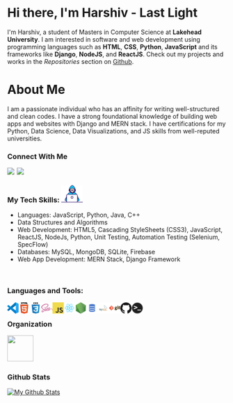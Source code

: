 # Hi there, I'm Harshiv - Last Light

I'm Harshiv, a student of Masters in Computer Science at **Lakehead University**. I am interested in software and web development using programming languages such as **HTML**, **CSS**, **Python**, **JavaScript** and its frameworks like **Django**, **NodeJS**, and **ReactJS**. Check out my projects and works in the *Repositories* section on [Github](https://github.com/Harshiv07?tab=repositories).

# About Me
I am a passionate individual who has an affinity for writing well-structured and clean codes. I have a strong foundational knowledge of building web apps and websites with Django and MERN stack. I have certifications for my Python, Data Science, Data Visualizations, and JS skills from well-reputed universities.

### Connect With Me

<a href="https://www.linkedin.com/in/harshiv-patel-9b821b17a/">
  <img align="left" width="22px" src="https://cdn.jsdelivr.net/npm/simple-icons@v3/icons/linkedin.svg" />
</a>
<a href="https://www.instagram.com/p_harshiv_10/">
  <img align="left" width="22px" src="https://cdn.jsdelivr.net/npm/simple-icons@v3/icons/instagram.svg" />
</a>
</br>

### My Tech Skills: <img src="https://github.com/charmilgandhi/charmilgandhi/blob/master/media/Developer.gif" width="50" height="40" />
- Languages: JavaScript, Python, Java, C++ 
- Data Structures and Algorithms
- Web Development: HTML5, Cascading StyleSheets (CSS3), JavaScript, ReactJS, NodeJs, Python, Unit Testing, Automation Testing (Selenium, SpecFlow)
- Databases: MySQL, MongoDB, SQLite, Firebase
- Web App Development:  MERN Stack, Django Framework
</br>

### Languages and Tools:
<img align="left" alt="Visual Studio Code" width="26px" src="https://raw.githubusercontent.com/github/explore/80688e429a7d4ef2fca1e82350fe8e3517d3494d/topics/visual-studio-code/visual-studio-code.png" />
<img align="left" alt="HTML5" width="26px" src="https://raw.githubusercontent.com/github/explore/80688e429a7d4ef2fca1e82350fe8e3517d3494d/topics/html/html.png" />
<img align="left" alt="CSS3" width="26px" src="https://raw.githubusercontent.com/github/explore/80688e429a7d4ef2fca1e82350fe8e3517d3494d/topics/css/css.png" />
<img align="left" alt="Sass" width="26px" src="https://raw.githubusercontent.com/github/explore/80688e429a7d4ef2fca1e82350fe8e3517d3494d/topics/sass/sass.png" />
<img align="left" alt="JavaScript" width="26px" src="https://raw.githubusercontent.com/github/explore/80688e429a7d4ef2fca1e82350fe8e3517d3494d/topics/javascript/javascript.png" />
<img align="left" alt="React" width="26px" src="https://raw.githubusercontent.com/github/explore/80688e429a7d4ef2fca1e82350fe8e3517d3494d/topics/react/react.png" />
<img align="left" alt="Node.js" width="26px" src="https://raw.githubusercontent.com/github/explore/80688e429a7d4ef2fca1e82350fe8e3517d3494d/topics/nodejs/nodejs.png" />
<img align="left" alt="SQL" width="26px" src="https://raw.githubusercontent.com/github/explore/80688e429a7d4ef2fca1e82350fe8e3517d3494d/topics/sql/sql.png" />
<img align="left" alt="MySQL" width="26px" src="https://raw.githubusercontent.com/github/explore/80688e429a7d4ef2fca1e82350fe8e3517d3494d/topics/mysql/mysql.png" />
<img align="left" alt="Git" width="26px" src="https://raw.githubusercontent.com/github/explore/80688e429a7d4ef2fca1e82350fe8e3517d3494d/topics/git/git.png" />
<img align="left" alt="GitHub" width="26px" src="https://raw.githubusercontent.com/github/explore/78df643247d429f6cc873026c0622819ad797942/topics/github/github.png" />
<img align="left" alt="Terminal" width="26px" src="https://raw.githubusercontent.com/github/explore/80688e429a7d4ef2fca1e82350fe8e3517d3494d/topics/terminal/terminal.png" />
<br />

### Organization
<img src="https://images.static-collegedunia.com/public/college_data/images/logos/1563357911VerticalStack.jpg" width="60" height="60" />

### Github Stats
[![My Github Stats](https://github-readme-stats.vercel.app/api?username=Harshiv07)](https://github.com/Harshiv07/github-readme-stats)
